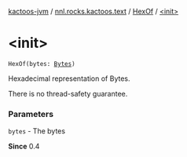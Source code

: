[kactoos-jvm](../../index.md) / [nnl.rocks.kactoos.text](../index.md) / [HexOf](index.md) / [&lt;init&gt;](./-init-.md)

# &lt;init&gt;

`HexOf(bytes: `[`Bytes`](../../nnl.rocks.kactoos/-bytes/index.md)`)`

Hexadecimal representation of Bytes.

There is no thread-safety guarantee.

### Parameters

`bytes` - The bytes

**Since**
0.4

